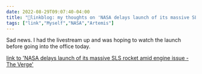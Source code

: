 ```yaml
---
date: 2022-08-29T09:07:40-04:00
title: "🔗linkblog: my thoughts on 'NASA delays launch of its massive SLS rocket amid engine issue - The Verge'"
tags: ["link","Myself","NASA","Artemis"]
---
```

Sad news. I had the livestream up and was hoping to watch the launch before going into the office today.
 

[link to 'NASA delays launch of its massive SLS rocket amid engine issue - The Verge'](https://www.theverge.com/2022/8/29/23326681/nasa-artemis-sls-orion-rocket-moon-first-launch-delay-engine)
